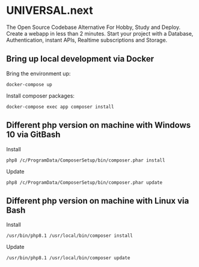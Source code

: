# UNIVERSAL.next

The Open Source Codebase Alternative For Hobby, Study and Deploy. Create a webapp in less than 2 minutes. 
Start your project with a Database, Authentication, instant APIs, Realtime subscriptions and Storage.

## Bring up local development via Docker

Bring the environment up:

```shell
docker-compose up
```

Install composer packages:

```shell
docker-compose exec app composer install
```

## Different php version on machine with Windows 10 via GitBash

Install

```shell
php8 /c/ProgramData/ComposerSetup/bin/composer.phar install
```

Update

```shell
php8 /c/ProgramData/ComposerSetup/bin/composer.phar update
```

## Different php version on machine with Linux via Bash

Install

```shell
/usr/bin/php8.1 /usr/local/bin/composer install
```

Update

```shell
/usr/bin/php8.1 /usr/local/bin/composer update
```
